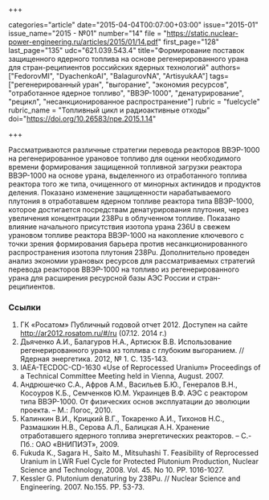 +++

categories="article"
date="2015-04-04T00:07:00+03:00"
issue="2015-01"
issue_name="2015 - №01"
number="14"
file = "https://static.nuclear-power-engineering.ru/articles/2015/01/14.pdf"
first_page="128"
last_page="135"
udc="621.039.543.4"
title="Формирование поставок защищенного ядерного топлива на основе регенерированного урана для стран-реципиентов российских ядерных технологий"
authors=["FedorovMI", "DyachenkoAI", "BalagurovNA", "ArtisyukAA"]
tags=["регенерированный уран", "выгорание", "экономия ресурсов", "отработанное ядерное топливо", "ВВЭР-1000", "денатурирование", "рецикл", "несанкционированное распространение"]
rubric = "fuelcycle"
rubric_name = "Топливный цикл и радиоактивные отходы"
doi="https://doi.org/10.26583/npe.2015.1.14"

+++

Рассматриваются различные стратегии перевода реакторов ВВЭР-1000 на регенерированное урановое топливо для оценки необходимого времени формирования защищенной топливной загрузки реактора ВВЭР-1000 на основе урана, выделенного из отработанного топлива реактора того же типа, очищенного от минорных актинидов и продуктов деления. Показано изменение защищенности нарабатываемого плутония в отработавшем ядерном топливе реактора типа ВВЭР-1000, которое достигается посредствам денатурирования плутония, через увеличения концентрации 238Pu в облученном топливе. Показано влияние начального присутствия изотопа урана 236U в свежем урановом топливе реактора ВВЭР-1000 на накопление ключевого с точки зрения формирования барьера против несанкционированного распространения изотопа плутония 238Pu. Дополнительно проведен анализ экономии урановых ресурсов для рассматриваемых стратегий перевода реакторов ВВЭР-1000 на топливо из регенерированного урана для расширения ресурсной базы АЭС России и стран-реципиентов.

### Ссылки

1. ГК «Росатом» Публичный годовой отчет 2012. Доступен на сайте http://ar2012.rosatom.ru/#/ru (07.12. 2014 г.)
2. Дьяченко А.И., Балагуров Н.А., Артисюк В.В. Использование регенерированного урана из топлива с глубоким выгоранием. // Ядерная энергетика. 2012, № 1. С. 135-143.
3. IAEA-TECDOC-CD-1630 «Use of Reprocessed Uranium» Proceedings of a Technical Committee Meeting held in Vienna, August. 2007.
4. Андрюшечко С.А., Афров А.М., Васильев Б.Ю., Генералов В.Н., Косоуров К.Б., Семченков Ю.М. Украинцев В.Ф. АЭС с реактором типа ВВЭР-1000. От физических основ эксплуатации до эволюции проекта. – М.: Логос, 2010.
5. Калинкин В.И., Крицкий В.Г., Токаренко А.И., Тихонов Н.С., Размашкин Н.В., Серова А.Л., Балицкая А.Н. Хранение отработавшего ядерного топлива энергетических реакторов. – С.-Пб.: ОАО «ВНИПИЭТ», 2009.
6. Fukuda K., Sagara H., Saito M., Mitsuhashi T. Feasibility of Reprocessed Uranium in LWR Fuel Cycle for Protected Plutonium Production, Nuclear Science and Technology, 2008. Vol. 45. No 10. PP. 1016-1027.
7. Kessler G. Plutonium denaturing by 238Pu. // Nuclear Science and Engineering. 2007. No.155. PP. 53-73.